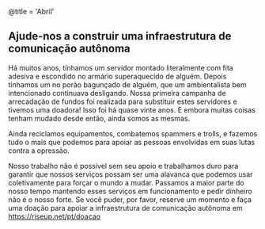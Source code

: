 @title = 'Abril'


Ajude-nos a construir uma infraestrutura de comunicação autônoma
-------------------------------------------

Há muitos anos, tínhamos um servidor montado literalmente com fita adesiva e escondido no armário superaquecido de alguém. Depois tínhamos um no porão bagunçado de alguém, que um ambientalista bem intencionado continuava desligando. Nossa primeira campanha de arrecadação de fundos foi realizada para substituir estes servidores e tivemos uma doadora! Isso foi há quase vinte anos. E embora muitas coisas tenham mudado desde então, ainda somos as mesmas. 

Ainda reciclamos equipamentos, combatemos spammers e trolls, e fazemos tudo o mais que podemos para apoiar as pessoas envolvidas em suas lutas contra a opressão. 

Nosso trabalho não é possível sem seu apoio e trabalhamos duro para garantir que nossos serviços possam ser uma alavanca que podemos usar coletivamente para forçar o mundo a mudar. Passamos a maior parte do nosso tempo mantendo esses serviços em funcionamento e pedir dinheiro não é o nosso forte. Se você puder, por favor, reserve um momento e faça uma doação para apoiar a infraestrutura de comunicação autônoma em https://riseup.net/pt/doacao